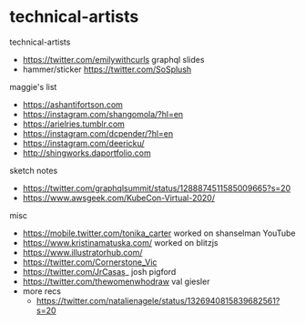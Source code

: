 # technical-artists
technical-artists


- https://twitter.com/emilywithcurls graphql slides
- hammer/sticker https://twitter.com/SoSplush

maggie's list

- https://ashantifortson.com
- https://instagram.com/shangomola/?hl=en
- https://arielries.tumblr.com
- https://instagram.com/dcpender/?hl=en
- https://instagram.com/deericku/
- http://shingworks.daportfolio.com


sketch notes

- https://twitter.com/graphqlsummit/status/1288874511585009665?s=20
- https://www.awsgeek.com/KubeCon-Virtual-2020/

misc

- https://mobile.twitter.com/tonika_carter worked on shanselman YouTube 
- https://www.kristinamatuska.com/ worked on blitzjs
- https://www.illustratorhub.com/
- https://twitter.com/Cornerstone_Vic
- https://twitter.com/JrCasas_ josh pigford
- https://twitter.com/thewomenwhodraw val giesler
- more recs 
  - https://twitter.com/natalienagele/status/1326940815839682561?s=20
